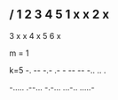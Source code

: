 / 1 2 3 4 5
1 x   x
2   x
------------
3   x x
4       x
5
6         x

m = 1 

k=5
-. -- -.- .- -
-- -- -.. .. .

-.....
.--...
-.-...
...-..
.....-